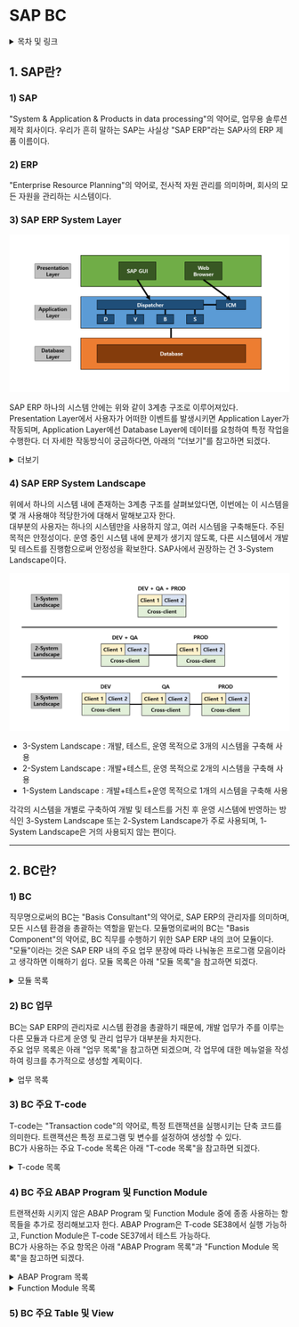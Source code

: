 # SAP BC

<details>
<summary>목차 및 링크</summary>
<div markdown="1">

> [1. SAP란?](https://github.com/KaJaeHyeob/SAP_BC#1-sap%EB%9E%80)    
> > [1) SAP](https://github.com/KaJaeHyeob/SAP_BC#1-sap)    
> > [2) ERP](https://github.com/KaJaeHyeob/SAP_BC#2-erp)    
> > [3) SAP ERP System Layer](https://github.com/KaJaeHyeob/SAP_BC#3-sap-erp-system-layer)    
> > [4) SAP ERP System Landscape](https://github.com/KaJaeHyeob/SAP_BC#4-sap-erp-system-landscape)    
> 
> [2. BC란?](https://github.com/KaJaeHyeob/SAP_BC#2-bc%EB%9E%80)    
> > [1) BC](https://github.com/KaJaeHyeob/SAP_BC#1-bc)    
> > [2) BC 업무](https://github.com/KaJaeHyeob/SAP_BC#2-bc-%EC%97%85%EB%AC%B4)    
> > [3) BC 주요 T-code]()    
> > [4) BC 주요 ABAP Program 및 Function Module]()
> > [5) BC 주요 Table 및 View]()

</div>
</details>

## 1. SAP란?

### 1) SAP

 "System & Application & Products in data processing"의 약어로, 업무용 솔루션 제작 회사이다. 우리가 흔히 말하는 SAP는 사실상 "SAP ERP"라는 SAP사의 ERP 제품 이름이다.    

### 2) ERP

 "Enterprise Resource Planning"의 약어로, 전사적 자원 관리를 의미하며, 회사의 모든 자원을 관리하는 시스템이다.    

### 3) SAP ERP System Layer

![Untitled](./image/Untitled.png)

 SAP ERP 하나의 시스템 안에는 위와 같이 3계층 구조로 이루어져있다.    
 Presentation Layer에서 사용자가 어떠한 이벤트를 발생시키면 Application Layer가 작동되며, Application Layer에선 Database Layer에 데이터를 요청하여 특정 작업을 수행한다. 더 자세한 작동방식이 궁금하다면, 아래의 "더보기"를 참고하면 되겠다.   

<details>
<summary>더보기</summary>
<div markdown="1">

>  3계층 중에서 어렵게 느껴질 수도 있는 부분인 Application Layer에 대해서 좀 더 자세하게 작성해보도록 하겠다. BC 직무가 아니라면 굳이 볼 필요 없는 부분이다.    
> 
>  Application Layer의 중요한 구성요소 두 가지는 DP(Dispatcher), WP(Work Process)이다.    
>  DP는 사용자가 발생시킨 이벤트와 부합하는 WP로 해당 작업을 분배시키는 역할을 한다.    
>  WP는 각 작업을 수행하는 프로세스로, 대표적으로 DVBS 네 가지 유형이 존재한다.    
>  - D : "Dialog WP"의 약자로, 대부분의 조회 또는 연산 작업을 수행    
>  - V : "Update WP"의 약자로, Database 업데이트에 관한 작업을 수행    
>  - B : "Background WP"의 약자로, 작동 프로그램 및 변수와 실행시각 등을 설정하여 사용자와 추가적인 상호작용이 필요없는 작업을 수행    
>  - S : "Spool WP"의 약자로, 출력 요청 시 데이터를 프린터에 전달하는 작업을 수행    
> 
>  위의 내용은 하나의 Application Server를 사용한다는 가정하에 작성한 것이고, 서버가 여러 대일 경우에는 아래 그림과 같이 조금 더 복잡해진다.    
> 
> ![Untitled1](./image/Untitled1.png)
> 
>  서버가 여러 대일 경우에는 ASCS(ABAP System Central Service)가 락 테이블 관리 및 로드밸런싱 관리 역할을 해주는데, ASCS를 포함하는 하나의 서버를 PAS(Primary Application Server)라 하고, 그 외 나머지 서버들을 AAS(Additional Application Server)라고 한다.    
>  ASCS의 ES(Enqueue Server)에서는 서버간의 락을 방지하기 위해 통합 락 테이블을 관리하고, MS(Message Server)에서는 서버들의 DP와 통신하면서 로드밸런싱을 관리한다.    
> 
>  - 사실 SAP사에서 PAS와 ASCS를 완벽히 분리시켰기 때문에, PAS와 AAS 둘 사이에는 전혀 차이가 없다고 한다. 하지만, NetWeaver 7.0 이하 버전까지는 현재의 PAS와 ASCS가 합쳐진 CI(Central Instance), 현재의 AAS인 DI(Dialog Instance) 개념을 사용했기 때문에 대부분의 사용자들이 PAS와 AAS 둘을 구별하여 사용한다.    

</div>
</details>

### 4) SAP ERP System Landscape

 위에서 하나의 시스템 내에 존재하는 3계층 구조를 살펴보았다면, 이번에는 이 시스템을 몇 개 사용해야 적당한가에 대해서 말해보고자 한다.    
 대부분의 사용자는 하나의 시스템만을 사용하지 않고, 여러 시스템을 구축해둔다. 주된 목적은 안정성이다. 운영 중인 시스템 내에 문제가 생기지 않도록, 다른 시스템에서 개발 및 테스트를 진행함으로써 안정성을 확보한다. SAP사에서 권장하는 건 3-System Landscape이다.    

![Untitled2](./image/Untitled2.png)

 - 3-System Landscape : 개발, 테스트, 운영 목적으로 3개의 시스템을 구축해 사용
 - 2-System Landscape : 개발+테스트, 운영 목적으로 2개의 시스템을 구축해 사용
 - 1-System Landscape : 개발+테스트+운영 목적으로 1개의 시스템을 구축해 사용

 각각의 시스템을 개별로 구축하여 개발 및 테스트를 거친 후 운영 시스템에 반영하는 방식인 3-System Landscape 또는 2-System Landscape가 주로 사용되며, 1-System Landscape은 거의 사용되지 않는 편이다.    

-----

## 2. BC란?    

### 1) BC    

 직무명으로써의 BC는 "Basis Consultant"의 약어로, SAP ERP의 관리자를 의미하며, 모든 시스템 환경을 총괄하는 역할을 맡는다. 모듈명의로써의 BC는 "Basis Component"의 약어로, BC 직무를 수행하기 위한 SAP ERP 내의 코어 모듈이다.    
 "모듈"이라는 것은 SAP ERP 내의 주요 업무 분장에 따라 나눠놓은 프로그램 모음이라고 생각하면 이해하기 쉽다. 모듈 목록은 아래 "모듈 목록"을 참고하면 되겠다.    

<details>
<summary>모듈 목록</summary>
<div markdown="1">

>  코어 모듈
>  - MM : "Material Management"의 약어로, 구매 및 자재 관리 모듈
>  - PP : "Production Planning"의 약어로, 생산 관리 모듈
>  - SD : "Sales and Distribution"의 약어로, 영업 및 유통(물류) 관리 모듈
>  - FI : "Financial"의 약자로, 재무 회계 모듈 (외부 보고용 회계)
>  - CO : "Controlling"의 약자로, 관리 회계 모듈 (내부 전략용 회계)
>  - HR : "Human Resources"의 약어로, 인사 관리 모듈
>  - BW : "Business Warehouse"의 약어로, 데이터 관리 모듈
>  - BI : "Business Intelligence"의 약어로, 데이터 분석 및 리포팅 모듈
> 
>  서브 모듈
>  - QM : "Quality Management"의 약어로, 품질 관리 모듈
>  - IM : "Investment Management"의 약어로, 수출입 및 투자 관리 모듈
>  - LE : "Logistics Execution"의 약어로, 재고 및 보관 관리 모듈
>  - PM : "Plant Management"의 약어로, 설비 관리 모듈
>  - TR : "Treasury"의 약자로, 자금 관리 모듈
>  - FB : "Firm Banking"의 약어로, 펌뱅킹 관리 모듈 (은행 업무)
>  - PI : "Process Integration"의 약어로, non-SAP 프로그램 데이터 연동 관리 모듈

</div>
</details>

### 2) BC 업무    

 BC는 SAP ERP의 관리자로 시스템 환경을 총괄하기 때문에, 개발 업무가 주를 이루는 다른 모듈과 다르게 운영 및 관리 업무가 대부분을 차지한다.    
 주요 업무 목록은 아래 "업무 목록"을 참고하면 되겠으며, 각 업무에 대한 메뉴얼을 작성하여 링크를 추가적으로 생성할 계획이다.    

<details>
<summary>업무 목록</summary>
<div markdown="1">

>  - System Install
>  - System Landscape 디자인/관리
>  - System 업그레이드 전략 수립/수행
>  - Client 및 User 관리
>  - CTS(Change and Transport System) 관리
>  - Snote 및 SP 관리
>  - 배치잡(Batch Job) 관리
>  - Spool 관리
>  - Performance 관리
>  - Parameter 관리
>  - SAP Router 설치 및 OSS(Online Service System) 관리
>  - License 관리
>  - Developer & Object Key 관리
>  - Solman(Solution Manager) 설치/관리
>  - 런타임 에러 대응
>  - Database 백업 관리

</div>
</details>
 
### 3) BC 주요 T-code    

 T-code는 "Transaction code"의 약어로, 특정 트랜잭션을 실행시키는 단축 코드를 의미한다. 트랜잭션은 특정 프로그램 및 변수를 설정하여 생성할 수 있다.    
 BC가 사용하는 주요 T-code 목록은 아래 "T-code 목록"을 참고하면 되겠다.    

<details>
<summary>T-code 목록</summary>
<div markdown="1">

>  - AL08 : 전체 서버 접속자 조회
>  - AL11 : SAP 디렉토리 조회
>  - DB01 : DB 락 조회/분석
>  - DB02 : DB 성능 및 용량 조회
>  - DB13 : DB 백업 관리
>  - PFCG : Role 관리
>  - PFUD : Mass User Comparison 실행
>  - RSUSR003 : Standard User 조회
>  - RSUSR200 : User 마지막 로그인 기록 조회
>  - RZ11 : 파라미터 조회
>  - RZ12 : RFC 로그온 그룹 관리
>  - SAT : 런타임 분석 조회
>  - SCC1 : TR 사용 Client Copy
>  - SCC3 : Client Copy 진행상황 조회
>  - SCC4 : Client 정보 조회
>  - SCC9 : RFC 사용 Remote Client Copy
>  - SCCL : Local Client Copy
>  - SCU3 : 테이블 변경 이력 조회
>  - SE01 : TR 조회/릴리즈 (Transport Request Organizer)
>  - SE03 : TR 관련 툴 조회/실행 (Transport Request Organizer Tools)
>  - SE09 : TR 조회/릴리즈 (Transport Request Organizer)
>  - SE11 : 테이블 뷰 정보 조회/관리 (ABAP Dictionary)
>  - SE16 : 테이블 조회
>  - SE30 : 런타임 조회/분석
>  - SE37 : Function Module 생성/조회/관리/실행 (Function Builder)
>  - SE38 : ABAP Program 생성/조회/관리/실행 (ABAP Editor)
>  - SE80 : Object 조회 (Object Navigator)
>  - SE81 : 애플리케이션 계층 조회
>  - SE90 : Object 조회 (Object Navigator)
>  - SE91 : 메시지 관리
>  - SE93 : T-code 생성/조회/관리 (Maintain Transaction)
>  - SM01 : T-code 락 관리
>  - SM02 : 시스템 메시지
>  - SM04 : 서버별 접속자 조회
>  - SM12 : 락 목록 조회
>  - SM13 : 업데이트 시스템 조회
>  - SM21 : 시스템 로그 조회
>  - SM30 : 테이블 뷰 관리
>  - SM31 : 테이블 뷰 관리
>  - SM36 : 배치잡 생성
>  - SM37 : 배치잡 조회
>  - SM50 : 서버별 WP 조회/관리
>  - SM51 : 서버 목록 및 상태 조회
>  - SM59 : RFC 관리
>  - SM66 : 전체 서버 WP 조회/관리
>  - SMGW : 게이트웨이 조회
>  - SMLG : 로그온 그룹 관리
>  - SPRO_ADMIN : 프로젝트 관리
>  - ST02 : 메모리 사용현황 조회
>  - ST05 : 성능 추적 기능 관리 (Performance Trace)
>  - ST22 : 런타임 에러 조회/분석
>  - STMS : TR 관리 시스템 (Transport Management System)
>  - SU01 : User 생성/관리
>  - SU10 : Mass User 관리
>  - SU53 : User 최근 권한 성공 및 실패 내역 조회
>  - SUIM : 조건별 User 목록 조회 (User Information System)
>  - TOGL : SM59 내 RFC 조회 후 실행 가능한 RFC 강제 편집

</div>
</details>

### 4) BC 주요 ABAP Program 및 Function Module    

 트랜잭션화 시키지 않은 ABAP Program 및 Function Module 중에 종종 사용하는 항목들을 추가로 정리해보고자 한다. ABAP Program은 T-code SE38에서 실행 가능하고, Function Module은 T-code SE37에서 테스트 가능하다.    
 BC가 사용하는 주요 항목은 아래 "ABAP Program 목록"과 "Function Module 목록"을 참고하면 되겠다.    

<details>
<summary>ABAP Program 목록</summary>
<div markdown="1">

>  - RSCCEXPT : Client Copy 예외 테이블 설정

</div>
</details>

<details>
<summary>Function Module 목록</summary>
<div markdown="1">

>  - MENU_FAVORITE_DOWNLOAD : 특정 User로부터 즐겨찾기 항목 다운로드
>  - MENU_FAVORITE_UPLOAD : 특정 User에게 즐겨찾기 항목 업로드
>  - SCCR_LOCK_CLIENT : Client 잠금 설정
>  - SCCR_UNLOCK_CLIENT : Client 잠금 해제

</div>
</details>

### 5) BC 주요 Table 및 View


